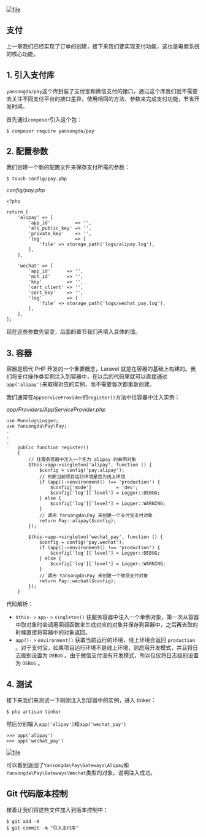 [![](https://iocaffcdn.phphub.org/uploads/images/201806/13/1/cF69b4gcAl.jpeg?imageView2/2/w/1240/h/0 "file")](https://iocaffcdn.phphub.org/uploads/images/201806/13/1/cF69b4gcAl.jpeg?imageView2/2/w/1240/h/0)

## 支付

上一章我们已经实现了订单的创建，接下来我们要实现支付功能，这也是电商系统的核心功能。

## 1. 引入支付库

`yansongda/pay`这个库封装了支付宝和微信支付的接口，通过这个库我们就不需要去关注不同支付平台的接口差异，使用相同的方法、参数来完成支付功能，节省开发时间。

首先通过`composer`引入这个包：

```
$ composer require yansongda/pay
```

## 2. 配置参数

我们创建一个新的配置文件来保存支付所需的参数：

```
$ touch config/pay.php
```

_config/pay.php_

```
<?php

return [
    'alipay' => [
        'app_id'         => '',
        'ali_public_key' => '',
        'private_key'    => '',
        'log'            => [
            'file' => storage_path('logs/alipay.log'),
        ],
    ],

    'wechat' => [
        'app_id'      => '',
        'mch_id'      => '',
        'key'         => '',
        'cert_client' => '',
        'cert_key'    => '',
        'log'         => [
            'file' => storage_path('logs/wechat_pay.log'),
        ],
    ],
];
```

现在这些参数先留空，后面的章节我们再填入具体的值。

## 3. 容器

容器是现代 PHP 开发的一个重要概念，Laravel 就是在容器的基础上构建的。我们将支付操作类实例注入到容器中，在以后的代码里就可以直接通过`app('alipay')`来取得对应的实例，而不需要每次都重新创建。

我们通常在`AppServiceProvider`的`register()`方法中往容器中注入实例：

_app/Providers/AppServiceProvider.php_

```
use Monolog\Logger;
use Yansongda\Pay\Pay;
.
.
.
    public function register()
    {
        // 往服务容器中注入一个名为 alipay 的单例对象
        $this->app->singleton('alipay', function () {
            $config = config('pay.alipay');
            // 判断当前项目运行环境是否为线上环境
            if (app()->environment() !== 'production') {
                $config['mode']         = 'dev';
                $config['log']['level'] = Logger::DEBUG;
            } else {
                $config['log']['level'] = Logger::WARNING;
            }
            // 调用 Yansongda\Pay 来创建一个支付宝支付对象
            return Pay::alipay($config);
        });

        $this->app->singleton('wechat_pay', function () {
            $config = config('pay.wechat');
            if (app()->environment() !== 'production') {
                $config['log']['level'] = Logger::DEBUG;
            } else {
                $config['log']['level'] = Logger::WARNING;
            }
            // 调用 Yansongda\Pay 来创建一个微信支付对象
            return Pay::wechat($config);
        });
    }
```

代码解析：

* `$this-`
  `>`
  `app-`
  `>`
  `singleton()`
  往服务容器中注入一个单例对象，第一次从容器中取对象时会调用回调函数来生成对应的对象并保存到容器中，之后再去取的时候直接将容器中的对象返回。
* `app()-`
  `>`
  `environment()`
  获取当前运行的环境，线上环境会返回
  `production`
  。对于支付宝，如果项目运行环境不是线上环境，则启用开发模式，并且将日志级别设置为
  `DEBUG`
  。由于微信支付没有开发模式，所以仅仅将日志级别设置为
  `DEBUG`
  。

## 4. 测试

接下来我们来测试一下刚刚注入到容器中的实例，进入 tinker：

```
$ php artisan tinker
```

然后分别输入`app('alipay')`和`app('wechat_pay')`

```
>>> app('alipay')
>>> app('wechat_pay')
```

[![](https://iocaffcdn.phphub.org/uploads/images/201806/04/5320/5fLw9s31VH.png?imageView2/2/w/1240/h/0 "file")](https://iocaffcdn.phphub.org/uploads/images/201806/04/5320/5fLw9s31VH.png?imageView2/2/w/1240/h/0)

可以看到返回了`Yansongda\Pay\Gateways\Alipay`和`Yansongda\Pay\Gateways\Wechat`类型的对象，说明注入成功。

## Git 代码版本控制

接着让我们将这些文件加入到版本控制中：

```
$ git add -A
$ git commit -m "引入支付库"
```



